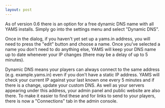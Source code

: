 ```yaml
---
layout: post
---
```


As of version 0.6 there is an option for a free dynamic DNS name with all YAMS installs.  Simply go into the settings menu and select "Dynamic DNS".

Once in the dialog, if you haven't yet set up a yams.in address, you will need to press the "edit" button and choose a name.  Once you've selected a name you
don't need to do anything else, YAMS will keep your DNS name up to date whenever your IP changes (there may be a delay of up to 5 minutes).

Dynamic DNS means your players can always connect to the same address (e.g. example.yams.in) even if you don't have a static IP address.  YAMS will
check your current IP against your last known one every 5 minutes and if there is a change, update your custom DNS.  As well as your servers appearing under
this address, your admin panel and public website are also there.  To make it easier to find these and for links to send to your players, there is now a "Connections"
tab in the admin console.